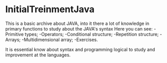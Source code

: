 # InitialTreinmentJava
This is a basic archive about JAVA, into it there a lot of knowledge in primary functions to study about the JAVA's syntax
Here you can see:
-Primitive types;
-Operators;
-Conditional structure;
-Repetition structure;
-Arrays;
-Multidimensional array;
-Exercises.

It is essential know about syntax and programming logical to study and improvement at the languages.
